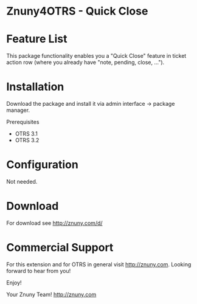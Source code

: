 Znuny4OTRS - Quick Close
========================

Feature List
============
This package functionality enables you a "Quick Close" feature in ticket action row (where you already have "note, pending, close, ...").

Installation
============
Download the package and install it via admin interface -> package manager.

Prerequisites
* OTRS 3.1
* OTRS 3.2

Configuration
=============
Not needed.

Download
========
For download see http://znuny.com/d/

Commercial Support
==================
For this extension and for OTRS in general visit http://znuny.com. Looking forward to hear from you!

Enjoy!

 Your Znuny Team!
 http://znuny.com

